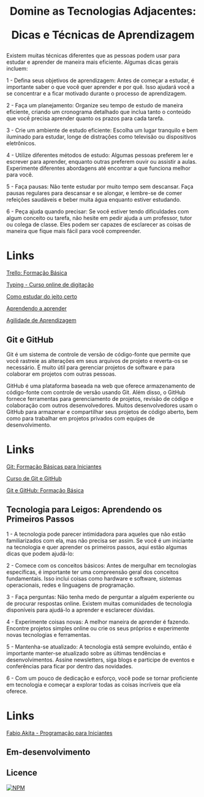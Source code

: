<h1 align="center"> Domine as Tecnologias Adjacentes: <p>Dicas e Técnicas de Aprendizagem</p></h1>

Existem muitas técnicas diferentes que as pessoas podem usar para estudar e aprender de maneira mais eficiente. Algumas dicas gerais incluem:

1 - Defina seus objetivos de aprendizagem: Antes de começar a estudar, é importante saber o que você quer aprender e por quê. Isso ajudará você a se concentrar e a ficar motivado durante o processo de aprendizagem.

2 - Faça um planejamento: Organize seu tempo de estudo de maneira eficiente, criando um cronograma detalhado que inclua tanto o conteúdo que você precisa aprender quanto os prazos para cada tarefa.

3 - Crie um ambiente de estudo eficiente: Escolha um lugar tranquilo e bem iluminado para estudar, longe de distrações como televisão ou dispositivos eletrônicos.

4 - Utilize diferentes métodos de estudo: Algumas pessoas preferem ler e escrever para aprender, enquanto outras preferem ouvir ou assistir a aulas. Experimente diferentes abordagens até encontrar a que funciona melhor para você.

5 - Faça pausas: Não tente estudar por muito tempo sem descansar. Faça pausas regulares para descansar e se alongar, e lembre-se de comer refeições saudáveis e beber muita água enquanto estiver estudando.

6 - Peça ajuda quando precisar: Se você estiver tendo dificuldades com algum conceito ou tarefa, não hesite em pedir ajuda a um professor, tutor ou colega de classe. Eles podem ser capazes de esclarecer as coisas de maneira que fique mais fácil para você compreender.

<h1>Links</h1>

[Trello: Formação Básica](https://www.linkedin.com/learning/trello-formacao-basica/colaboracao-e-produtividade-com-trello?autoplay=true)

[Typing - Curso online de digitação](https://www.typing.com/br/student/lesson/36961/teclas-d-e-e-i)

[Como estudar do jeito certo](https://www.youtube.com/playlist?list=PL5TJqBvpXQv7Q2lT7L7BrTrh6tgZY872s)

[Aprendendo a aprender](https://pt.coursera.org/learn/aprender)

[Agilidade de Aprendizagem](https://www.linkedin.com/learning/agilidade-de-aprendizagem/entre-em-sua-maquina-do-tempo-de-aprendizagem?autoSkip=true&autoplay=true&resume=false)

</p>

## Git e GitHub

Git é um sistema de controle de versão de código-fonte que permite que você rastreie as alterações em seus arquivos de projeto e reverta-os se necessário. É muito útil para gerenciar projetos de software e para colaborar em projetos com outras pessoas.

GitHub é uma plataforma baseada na web que oferece armazenamento de código-fonte com controle de versão usando Git. Além disso, o GitHub fornece ferramentas para gerenciamento de projetos, revisão de código e colaboração com outros desenvolvedores. Muitos desenvolvedores usam o GitHub para armazenar e compartilhar seus projetos de código aberto, bem como para trabalhar em projetos privados com equipes de desenvolvimento.

<h1>Links</h1>

[Git: Formação Básicas para Iniciantes](https://hackr.io/tutorials/learn-git)

[Curso de Git e GitHub](https://www.cursoemvideo.com/curso/curso-de-git-e-github/)

[Git e GitHub: Formação Básica](https://www.linkedin.com/learning/git-e-github-formacao-basica/aprender-a-utilizar-git-e-github?autoplay=true)

## Tecnologia para Leigos: Aprendendo os Primeiros Passos

1 - A tecnologia pode parecer intimidadora para aqueles que não estão familiarizados com ela, mas não precisa ser assim. Se você é um iniciante na tecnologia e quer aprender os primeiros passos, aqui estão algumas dicas que podem ajudá-lo:

2 - Comece com os conceitos básicos: Antes de mergulhar em tecnologias específicas, é importante ter uma compreensão geral dos conceitos fundamentais. Isso inclui coisas como hardware e software, sistemas operacionais, redes e linguagens de programação.

3 - Faça perguntas: Não tenha medo de perguntar a alguém experiente ou de procurar respostas online. Existem muitas comunidades de tecnologia disponíveis para ajudá-lo a aprender e esclarecer dúvidas.

4 - Experimente coisas novas: A melhor maneira de aprender é fazendo. Encontre projetos simples online ou crie os seus próprios e experimente novas tecnologias e ferramentas.

5 - Mantenha-se atualizado: A tecnologia está sempre evoluindo, então é importante manter-se atualizado sobre as últimas tendências e desenvolvimentos. Assine newsletters, siga blogs e participe de eventos e conferências para ficar por dentro das novidades.

6 - Com um pouco de dedicação e esforço, você pode se tornar proficiente em tecnologia e começar a explorar todas as coisas incríveis que ela oferece.

<h1>Links</h1>

[Fabio Akita - Programação para Iniciantes](https://www.youtube.com/playlist?list=PLdsnXVqbHDUc7htGFobbZoNen3r_wm3ki)


<h2>Em-desenvolvimento</h2>

## Licence 

[![NPM](https://img.shields.io/npm/l/react)](https://github.com/AlexandreSantosAL91/portfolio/blob/main/LICENSE)
